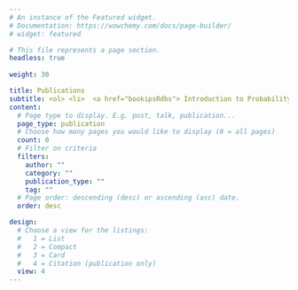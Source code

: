 ```yaml
---
# An instance of the Featured widget.
# Documentation: https://wowchemy.com/docs/page-builder/
# widget: featured

# This file represents a page section.
headless: true
 
weight: 30

title: Publications
subtitle: <ol> <li>  <a href="bookipsRdbs"> Introduction to Probability, Statistics and  R; Foundations for Data-Based Sciences </a> <li>  <a href="bookbmstdr/"> Bayesian modeling of spatio-temporal data with R. </a> <li>  All my research publications are listed on  <a href="/publicationlist.html">  my publication page. </a> </ol>
content:
  # Page type to display. E.g. post, talk, publication...
  page_type: publication
  # Choose how many pages you would like to display (0 = all pages)
  count: 0
  # Filter on criteria
  filters:
    author: ""
    category: ""
    publication_type: ""
    tag: ""
  # Page order: descending (desc) or ascending (asc) date.
  order: desc

design:
  # Choose a view for the listings:
  #   1 = List
  #   2 = Compact
  #   3 = Card
  #   4 = Citation (publication only)
  view: 4
---
```

